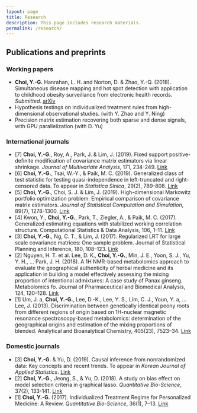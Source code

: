 ```yaml
---
layout: page
title: Research
description: This page includes research materials.
permalink: /research/
---
```


<!-- ## Research interests -->

<!-- Causal inference; machine learning; multivariate analysis; and optimization. -->

## Publications and preprints



### Working papers 

* __Choi, Y.-G.__ Hanrahan, L. H. and Norton, D. & Zhao, Y.-Q. (2018). Simultaneous disease mapping and hot spot detection with application to childhood obesity surveillance from electronic health records. *Submitted*. [arXiv](https://arxiv.org/abs/1804.05430)
* Hypothesis testings on individualized treatment rules from high-dimensional observational studies. (with Y. Zhao and Y. Ning)
* Precision matrix estimation recovering both sparse and dense signals, with GPU parallelization (with D. Yu)


### International journals


* [7] __Choi, Y.-G.__, Roy, A., Park, J. & Lim, J. (2019). Fixed support positive-definite modification of covariance matrix estimators via linear shrinkage. 
*Journal of Multivariate Analysis*, 171, 234-249.  [Link](https://doi.org/10.1016/j.jmva.2018.12.002)
* [6] __Choi, Y.-G.__, Tsai, W.-Y., & Paik, M. C. (2019). Generalized class of test statistic for testing quasi-independence in left-truncated and right-censored data. To appear in *Statistica Sinica*, 29(2), 789-808.  [Link](http://www3.stat.sinica.edu.tw/statistica/J29N2/J29N212/J29N212.html)
* [5] __Choi, Y.-G.__, Choi, S. J. & Lim, J. (2019). High-dimensional Markowitz portfolio optimization problem: Empirical comparison of covariance matrix estimators. 
*Journal of Statistical Computation and Simulation*, 89(7), 1278-1300. [Link](https://www.tandfonline.com/doi/full/10.1080/00949655.2019.1577855)
* [4] Kwon, Y., __Choi, Y.-G.__, Park, T., Ziegler, A., & Paik, M. C. (2017). Generalized estimating equations with stabilized working correlation structure. Computational Statistics & Data Analysis, 106, 1–11. [Link](https://doi.org/10.1016/j.csda.2016.08.016)
* [3] __Choi, Y.-G.__, Ng, C. T., & Lim, J. (2017). Regularized LRT for large scale covariance matrices: One sample problem. Journal of Statistical Planning and Inference, 180, 108–123. [Link](https://doi.org/10.1016/j.jspi.2016.06.006)
* [2] Nguyen, H. T. et al. Lee, D. K., __Choi, Y.-G.__, Min, J. E., Yoon, S. J., Yu, Y. H., … Park, J. H. (2016). A 1H NMR-based metabolomics approach to evaluate the geographical authenticity of herbal medicine and its application in building a model effectively assessing the mixing proportion of intentional admixtures: A case study of Panax ginseng. Metabolomics fo. Journal of Pharmaceutical and Biomedical Analysis, 124, 120–128. [Link](https://doi.org/10.1016/j.jpba.2016.02.028)
* [1] Um, J. a, __Choi, Y.-G.__, Lee, D.-K., Lee, Y. S., Lim, C. J., Youn, Y. a, … Lee, J. (2013). Discrimination between genetically identical peony roots from different regions of origin based on 1H-nuclear magnetic resonance spectroscopy-based metabolomics: determination of the geographical origins and estimation of the mixing proportions of blended. Analytical and Bioanalytical Chemistry, 405(23), 7523–34. [Link](https://doi.org/10.1007/s00216-013-7182-9)


### Domestic journals

* [3] __Choi, Y.-G.__ & Yu, D. (2019). Causal inference from nonrandomized data: Key concepts and recent trends. To appear in *Korean Journal of Applied Statistics*. [Link](https://www.dropbox.com/s/oqqb7qjj8haj9nk/CausalObsData_v3.pdf?dl=0)
* [2] __Choi, Y.-G.__, Jeong, S., & Yu, D. (2018). A study on bias effect on model selection criteria in graphical lasso. *Quantitative Bio-Science*, 37(2), 133-141. [Link](https://doi.org/10.22283/qbs.2018.37.2.133)
* [1] __Choi, Y.-G.__ (2017). Individualized Treatment Regime for Personalized Medicine: A Review. *Quantitative Bio-Science*, 36(1), 7–13. [Link](https://doi.org/10.22283/qbs.2017.36.1.7)

